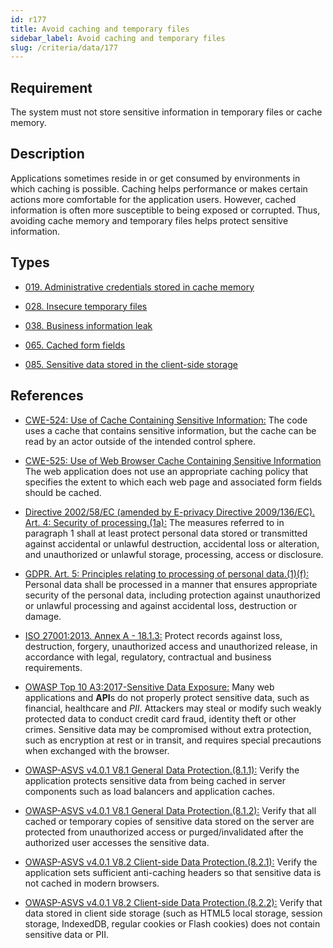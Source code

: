 ```yaml
---
id: r177
title: Avoid caching and temporary files
sidebar_label: Avoid caching and temporary files
slug: /criteria/data/177
---
```


## Requirement

The system must not store sensitive information
in temporary files or cache memory.

## Description

Applications sometimes reside in
or get consumed by environments
in which caching is possible.
Caching helps performance
or makes certain actions more comfortable
for the application users.
However,
cached information is often
more susceptible to being exposed
or corrupted.
Thus,
avoiding cache memory
and temporary files
helps protect sensitive information.

## Types

- [019. Administrative credentials stored in cache memory](/types/119)

- [028. Insecure temporary files](/types/028)

- [038. Business information leak](/types/038)

- [065. Cached form fields](/types/065)

- [085. Sensitive data stored in the client-side storage](/types/085)

## References

- [CWE-524: Use of Cache Containing Sensitive Information:](https://cwe.mitre.org/data/definitions/524.html)
The code uses a cache
that contains sensitive information,
but the cache can be read
by an actor outside
of the intended control sphere.

- [CWE-525: Use of Web Browser Cache Containing Sensitive Information](https://cwe.mitre.org/data/definitions/525.html)
The web application does not use
an appropriate caching policy
that specifies the extent
to which each web page
and associated form fields
should be cached.

- [Directive 2002/58/EC (amended by E-privacy Directive 2009/136/EC). Art. 4: Security of processing.(1a):](https://eur-lex.europa.eu/legal-content/EN/TXT/PDF/?uri=CELEX:02002L0058-20091219)
The measures referred to in paragraph 1
shall at least protect personal data
stored or transmitted
against accidental
or unlawful destruction,
accidental loss or alteration,
and unauthorized
or unlawful storage,
processing, access
or disclosure.

- [GDPR. Art. 5: Principles relating to processing of personal data.(1)(f):](https://gdpr-info.eu/art-5-gdpr/)
Personal data
shall be processed in a manner
that ensures appropriate security
of the personal data,
including protection against unauthorized
or unlawful processing
and against accidental loss,
destruction or damage.

- [ISO 27001:2013. Annex A - 18.1.3:](https://www.iso.org/obp/ui/#iso:std:54534:en)
Protect records against loss,
destruction, forgery,
unauthorized access and
unauthorized release,
in accordance with legal,
regulatory, contractual
and business requirements.

- [OWASP Top 10 A3:2017-Sensitive Data Exposure:](https://owasp.org/www-project-top-ten/OWASP_Top_Ten_2017/Top_10-2017_A3-Sensitive_Data_Exposure)
Many web applications and **API**s
do not properly protect sensitive data,
such as financial,
healthcare and *PII*.
Attackers may steal
or modify such weakly protected data
to conduct credit card fraud,
identity theft or other crimes.
Sensitive data may be compromised
without extra protection,
such as encryption at rest or in transit,
and requires special precautions
when exchanged with the browser.

- [OWASP-ASVS v4.0.1 V8.1 General Data Protection.(8.1.1):](https://owasp.org/www-project-application-security-verification-standard/)
Verify the application protects
sensitive data from being cached
in server components
such as load balancers and application caches.

- [OWASP-ASVS v4.0.1 V8.1 General Data Protection.(8.1.2):](https://owasp.org/www-project-application-security-verification-standard/)
Verify that all cached
or temporary copies
of sensitive data stored on the server
are protected from unauthorized access
or purged/invalidated
after the authorized user accesses
the sensitive data.

- [OWASP-ASVS v4.0.1 V8.2 Client-side Data Protection.(8.2.1):](https://owasp.org/www-project-application-security-verification-standard/)
Verify the application sets
sufficient anti-caching headers
so that sensitive data
is not cached in modern browsers.

- [OWASP-ASVS v4.0.1 V8.2 Client-side Data Protection.(8.2.2):](https://owasp.org/www-project-application-security-verification-standard/)
Verify that data stored
in client side storage (such as HTML5 local storage,
session storage, IndexedDB,
regular cookies or Flash cookies)
does not contain sensitive data or PII.
